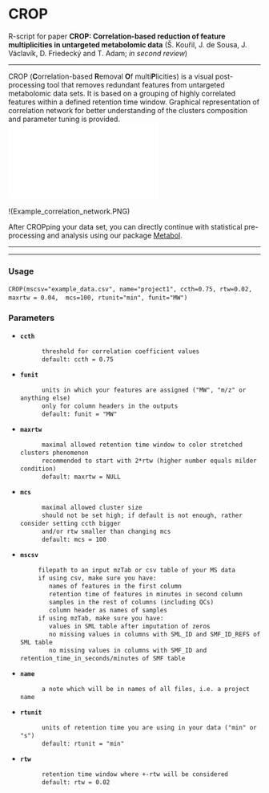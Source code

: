 # CROP
R-script for paper **CROP: Correlation-based reduction of feature multiplicities in untargeted metabolomic data** (Š. Kouřil, J. de Sousa, J. Václavík, D. Friedecký and T. Adam; *in second review*)
***

CROP (**C**orrelation-based **R**emoval **O**f multi**P**licities) is a visual post-processing tool that removes redundant features from untargeted metabolomic data sets. It is based on a grouping of highly correlated features within a defined retention time window. Graphical representation of correlation network for better understanding of the clusters composition and parameter tuning is provided.
![CROPped example data - correlation network](example_data_CROPped_ccth_0.75_rtw+-0.02_correlation_network.pdf)

!(Example_correlation_network.PNG)

After CROPping your data set, you can directly continue with statistical pre-processing and analysis using our package [Metabol](https://github.com/AlzbetaG/Metabol).
***

***

### Usage
```CROP(mscsv="example_data.csv", name="project1", ccth=0.75, rtw=0.02, maxrtw = 0.04,  mcs=100, rtunit="min", funit="MW")```

### Parameters
* __`ccth`__

            threshold for correlation coefficient values
            default: ccth = 0.75

* __`funit`__
            
            units in which your features are assigned ("MW", "m/z" or anything else)
            only for column headers in the outputs
            default: funit = "MW"

* __`maxrtw`__

            maximal allowed retention time window to color stretched clusters phenomenon
            recommended to start with 2*rtw (higher number equals milder condition)
            default: maxrtw = NULL

* __`mcs`__

            maximal allowed cluster size
            should not be set high; if default is not enough, rather consider setting ccth bigger 
            and/or rtw smaller than changing mcs 
            default: mcs = 100

* __`mscsv`__

           filepath to an input mzTab or csv table of your MS data 
           if using csv, make sure you have:
              names of features in the first column
              retention time of features in minutes in second column
              samples in the rest of columns (including QCs)
              column header as names of samples
           if using mzTab, make sure you have:
              values in SML table after imputation of zeros
              no missing values in columns with SML_ID and SMF_ID_REFS of SML table
              no missing values in columns with SMF_ID and retention_time_in_seconds/minutes of SMF table

* __`name`__

            a note which will be in names of all files, i.e. a project name

* __`rtunit`__  

            units of retention time you are using in your data ("min" or "s")
            default: rtunit = "min"

* __`rtw`__     

            retention time window where +-rtw will be considered
            default: rtw = 0.02
